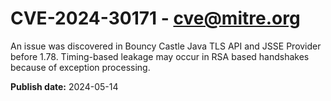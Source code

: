 # CVE-2024-30171 - cve@mitre.org

An issue was discovered in Bouncy Castle Java TLS API and JSSE Provider before 1.78. Timing-based leakage may occur in RSA based handshakes because of exception processing.

**Publish date:** 2024-05-14
